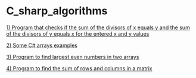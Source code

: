 # C_sharp_algorithms

<a  href="https://github.com/ahmetgunerx/C_sharp_algorithms/blob/main/1.cs">1) Program that checks if the sum of the divisors of x equals y and the sum of the divisors of y equals x for the entered x and y values</a>

<a href="https://github.com/ahmetgunerx/C_sharp_algorithms/blob/main/2.cs">2) Some C# arrays examples </a>

<a href="https://github.com/ahmetgunerx/C_sharp_algorithms/blob/main/3.cs">3) Program to find largest even numbers in two arrays </a>

<a href="https://github.com/ahmetgunerx/C_sharp_algorithms/blob/main/4.cs">4) Program to find the sum of rows and columns in a matrix <a/>
